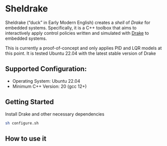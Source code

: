 
# Sheldrake
Sheldrake (“duck” in Early Modern English) creates a *shell* of *Drake* for embedded systems. Specifically, it is a C++ toolbox that aims to interactively apply control policies written and simulated with [Drake](https://drake.mit.edu/) to embedded systems.

This is currently a proof-of-concept and only applies PID and LQR models at this point. It is tested Ubuntu 22.04 with the latest stable version of Drake

## Supported Configuration:
* Operating System: Ubuntu 22.04
* Minimum C++ Version: 20 (gcc 12+)

## Getting Started
Install Drake and other necessary dependencies
```bash
sh configure.sh
```

## How to use it